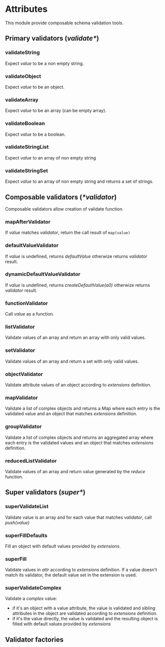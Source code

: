 # Attributes

This module provide composable schema validation tools.

## Primary validators (_validate*_)

### validateString
Expect _value_ to be a non empty string.

### validateObject
Expect _value_ to be an object.

### validateArray
Expect _value_ to be an array (can be empty array).

### validateBoolean
Expect _value_ to be a boolean.

### validateStringList
Expect _value_ to an array of non empty string

### validateStringSet
Expect _value_ to an array of non empty string and returns a set of strings.


## Composable validators (_*validator_)

Composable validators allow creation of validate function.

### mapAfterValidator
If _value_ matches _validator_, return the call result of `map(value)`

### defaultValueValidator
If _value_ is undefined, returns _defaultValue_ otherwize returns _validator_ result.

### dynamicDefaultValueValidator
If _value_ is undefined, returns _createDefaultValue(a0)_ otherwize returns _validator_ result.

### functionValidator
Call _value_ as a function.

### listValidator
Validate values of an array and return an array with only valid values.

### setValidator
Validate values of an array and return a set with only valid values.

### objectValidator
Validate attribute values of an object according to _extensions_ definition.

### mapValidator
Validate a list of complex objects and returns a _Map_ where each entry is the validated value and an object that matches _extensions_ definition.

### groupValidator
Validate a list of complex objects and returns an aggregated array where each entry is the validated values and an object that matches _extensions_ definition.

### reducedListValidator
Validate values of an array and return value generated by the _reduce_ function.


## Super validators (_super*_)

### superValidateList

Validate value is an array and for each value that matches _validator_, call _push(value)_

### superFillDefaults

Fill an object with default values provided by _extensions_.

### superFill

Validate values in _attr_ according to _extensions_ definition.
If a value doesn't match its validator, the default value set in the extension is used.

### superValidateComplex

Validate a _complex_ value:

 - if it's an object with a value attribute, the value is validated and sibling attributes in the object are validated according to _extensions_ definition.
 - if it's the value directly, the value is validated and the resulting object is filled with default values provided by _extensions_

## Validator factories

